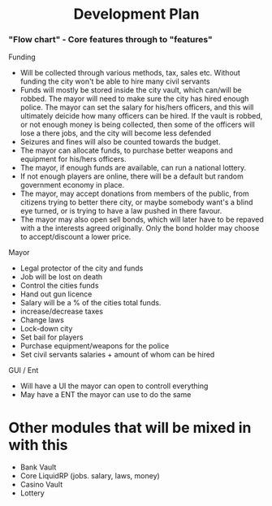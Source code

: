 <div align="center">
  <h1>Development Plan</h1>
</div>

### "Flow chart" - Core features through to "features"

Funding
  - Will be collected through various methods, tax, sales etc. Without funding the city won't be able to hire many civil servants
  - Funds will mostly be stored inside the city vault, which can/will be robbed. The mayor will need to make sure the city has hired enough police. The mayor can set the salary for his/hers officers, and this will ultimately deicide how many officers can be hired. If the vault is robbed, or not enough money is being collected, then some of the officers will lose a there jobs, and the city will become less defended
  - Seizures and fines will also be counted towards the budget.
  - The mayor can allocate funds, to purchase better weapons and equipment for his/hers officers.
  - The mayor, if enough funds are available, can run a national lottery. 
  - If not enough players are online, there will be a default but random government economy in place.
  - The mayor, may accept donations from members of the public, from citizens trying to better there city, or maybe somebody want's a blind eye turned, or is trying to have a law pushed in there favour.
  - The mayor may also open sell bonds, which will later have to be repaved with a the interests agreed originally. Only the bond holder may choose to accept/discount a lower price. 

Mayor
  - Legal protector of the city and funds
  - Job will be lost on death
  - Control the cities funds
  - Hand out gun licence
  - Salary will be a % of the cities total funds.
  - increase/decrease taxes
  - Change laws
  - Lock-down city
  - Set bail for players
  - Purchase equipment/weapons for the police 
  - Set civil servants salaries + amount of whom can be hired

GUI / Ent
- Will have a UI the mayor can open to controll everything
- May have a ENT the mayor can use to do the same

# Other modules that will be mixed in with this
  - Bank Vault
  - Core LiquidRP (jobs. salary, laws, money)
  - Casino Vault
  - Lottery